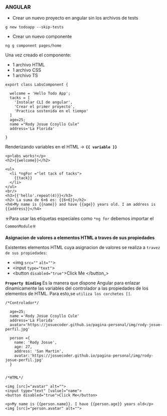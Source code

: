 ### **ANGULAR**

- Crear un nuevo proyecto en angular sin los archivos de tests
```
g new todoapp --skip-tests
```
- Crear un nuevo componente
```
ng g component pages/home
```
Una vez creado el componente:
- 1 archivo HTML
- 1 archivo CSS
- 1 archivo TS
```
export class LabsComponent {

  welcome = 'Hello Todo App';
  tacks = [
    'Instalar CLI de angular',
    'Crear el primer proyecto',
    'Practica sostenida en el tiempo'
  ]
  age=25;
  name ="Rody Josue Ccoyllo Cule"
  address='La Florida'

}
```
Renderizando variables en el HTML -> **`{{ variable }}`**
```
<p>labs works!</p>
<h2>{{welcome}}</h2>

<ul>
  <li *ngFor ="let tack of tacks">
    {{tack}}
  </li>
</ul>
<br/>
<h3>{{'hello'.repeat(4)}}</h3>
<h2> La suma de 6+6 es: {{6+6}}</h2>
<h4>My name is {{name}} and have {{age}} years old. I am address is {{address}}</h4>
```

☣️Para usar las etiquetas especiales como `*ng for` debemos importar el `CommonModule`☣️

**Asignacion de valores a elementos HTML a traves de sus propiedades**


Existentes elementos HTML cuya asignacion de valores se realiza a `travez de sus propiedades`: 
-  <img  `src=""`  `alt=""`>
- <input `type="text"`>
- <button `disabled="true"`>Click Me </button_>

**`Property Binding`** Es la manera que dispone Angular para enlazar dinamicamente las variables del controlador  a las propiedades de los elementos de HTML. Para esto,se `utiliza los corchetes []`.
```
/*Controlador*/

  age=25;
  name ='Rody Josue Ccoyllo Cule'
  address='La Florida'
  avatar='https://josuecoder.github.io/pagina-personal/img/rody-josue-perfil.jpg'  

  person ={
    name: 'Rody Josue',
    age: 27,
    address: 'San Martin',
    avatar:'https://josuecoder.github.io/pagina-personal/img/rody-josue-perfil.jpg'
  }


```
```
/*HTML*/

<img [src]="avatar" alt="">
<input type="text" [value]="name">
<button disabled="true">Click Me</button>

<p>My name is {{person.name}}. I have {{person.age}} years old</p>
<img [src]="person.avatar" alt="">

```
 











